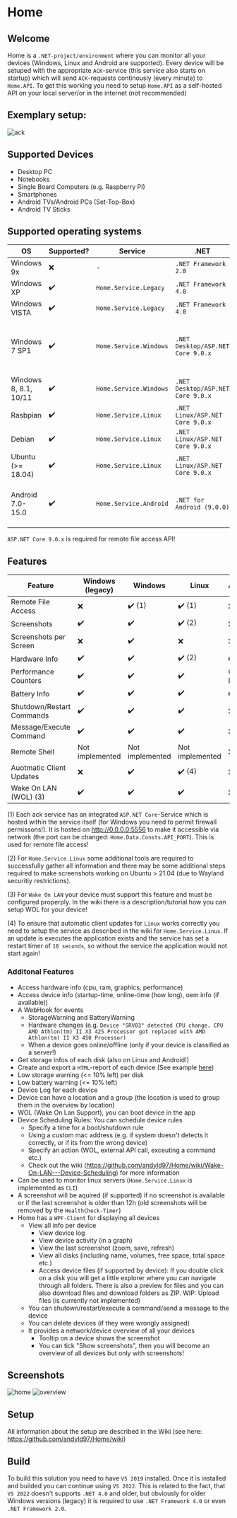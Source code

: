 # Home

## Welcome
Home is a ``.NET-project/environment`` where you can monitor all your devices (Windows, Linux and Android are supported). Every device 
will be setuped with the appropriate `ACK`-service (this service also starts on startup) which will send ``ACK``-requests continously (every minute) to `Home.API`.
To get this working you need to setup `Home.API` as a self-hosted API on your local server/or in the internet (not recommended)

## Exemplary setup:
![ack](https://user-images.githubusercontent.com/10423894/200111760-793ac13f-bc9d-4b4d-b002-f55c37ec0750.png)

## Supported Devices
- Desktop PC
- Notebooks
- Single Board Computers (e.g. Raspberry PI)
- Smartphones
- Android TVs/Android PCs (Set-Top-Box)
- Android TV Sticks

## Supported operating systems
| OS                    | Supported?      | Service                  | .NET                                | Information                                                   |
|-----------------------|--------------------|--------------------------|-------------------------------------|---------------------------------------------------------------|
| Windows 9x            | :x:                | -                        | ``.NET Framework 2.0``              | -                                                             |
| Windows XP            | :heavy_check_mark: | ``Home.Service.Legacy``  | ``.NET Framework 4.0``              | No remote file access!                                               |
| Windows VISTA         | :heavy_check_mark: | ``Home.Service.Legacy``  | ``.NET Framework 4.0``              | No remote file access!                                        |
| Windows 7 SP1         | :heavy_check_mark: | ``Home.Service.Windows``         | ``.NET Desktop/ASP.NET Core 9.0.x`` | #LEGACY Compiler-Flag (using WebClient instead of HttpClient) |
| Windows 8, 8.1, 10/11 | :heavy_check_mark: | ``Home.Service.Windows``         | ``.NET Desktop/ASP.NET Core 9.0.x`` | -                                                             |
| Rasbpian              | :heavy_check_mark: | ``Home.Service.Linux``   | ``.NET Linux/ASP.NET Core 9.0.x`` | -                                                             |
| Debian                | :heavy_check_mark: | ``Home.Service.Linux``   | ``.NET Linux/ASP.NET Core 9.0.x`` | -                                                             |
| Ubuntu (>= 18.04)     | :heavy_check_mark: | ``Home.Service.Linux``   | ``.NET Linux/ASP.NET Core 9.0.x`` | -                                                             |
| Android 7.0-15.0      | :heavy_check_mark: | ``Home.Service.Android`` | ``.NET for Android (9.0.0)``                     | No remote file access and NoGL-Version available!                 |

``ASP.NET Core 9.0.x`` is required for remote file access API!

## Features
| Feature                   | Windows (legacy)   | Windows            | Linux                  | Android            |
|---------------------------|--------------------|--------------------|------------------------|--------------------|
| Remote File Access        | :x:                | :heavy_check_mark: (1) | :heavy_check_mark: (1)     | :x:                |
| Screenshots               | :heavy_check_mark: | :heavy_check_mark: | :heavy_check_mark: (2) | :x:                |
| Screenshots per Screen    | :x: | :heavy_check_mark: | :x: | :x:                |
| Hardware Info             | :heavy_check_mark: | :heavy_check_mark: | :heavy_check_mark: (2) | :heavy_check_mark: |
| Performance Counters      | :heavy_check_mark: | :heavy_check_mark: | :heavy_check_mark:     | Only RAM           |
| Battery Info              | :heavy_check_mark: | :heavy_check_mark: | :heavy_check_mark:     | :heavy_check_mark: |
| Shutdown/Restart Commands | :heavy_check_mark: | :heavy_check_mark: | :heavy_check_mark:     | :x:                |
| Message/Execute Command   | :heavy_check_mark: | :heavy_check_mark: | :heavy_check_mark:     | :x:                |
| Remote Shell              | Not implemented    | Not implemented    | Not implemented        | :x:                |
| Auotmatic Client Updates  | :x:                | :heavy_check_mark: | :heavy_check_mark: (4) | :x:                |
| Wake On LAN (WOL) (3)     | :heavy_check_mark: | :heavy_check_mark: | :heavy_check_mark:     | :x:                |

(1) Each ack service has an integrated `ASP.NET Core`-Service which is hosted within the service itself (for Windows you need to permit firewall permissons!). It is hosted on http://0.0.0.0:5556 to make it accessible via network (the port can be changed: ``Home.Data.Consts.API_PORT``). This is used for remote file access!

(2) For ``Home.Service.Linux`` some additional tools are required to successfully gather all information and there may be some additional steps required to make screenshots working on Ubuntu > 21.04 (due to Wayland securitiy restrictions).

(3) For `Wake On LAN` your device must support this feature and must be configured properply. In the wiki there is a description/tutorial how you can setup WOL for your device!

(4) To ensure that automatic client updates for `Linux` works correctly you need to setup the service as described in the wiki for `Home.Service.Linux`. If an update is executes the application exists and the service has set a restart timer of `10 seconds`, so without the service the application would not start again!

### Additonal Features
- Access hardware info (cpu, ram, graphics, performance)
- Access device info (startup-time, online-time (how long), oem info (if available))
- A WebHook for events
   - StorageWarning and BatteryWarning
   - Hardware changes (e.g. ``Device "SRV03" detected CPU change. CPU AMD Athlon(tm) II X3 425 Processor got replaced with AMD Athlon(tm) II X3 450 Processor)``
   - When a device goes online/offline (only if your device is classified as a server!)
- Get storage infos of each disk (also on Linux and Android!)
- Create and export a ``HTML``-report of each device (See example [here](https://htmlpreview.github.io/?https://raw.githubusercontent.com/andyld97/Home/dev/Assets/Redmi%20Note%207.html))
- Low storage warning (<= 10% left) per disk
- Low battery warning (<= 10% left)
- Device Log for each device
- Device can have a location and a group (the location is used to group them in the overview by location)
- WOL (Wake On Lan Support), you can boot device in the app
- Device Scheduling Rules: You can schedule device rules
   - Specify a time for a boot/shutdown rule
   - Using a custom mac address (e.g. if system doesn't detects it correctly, or if its from the wrong device)
   - Specify an action (WOL, external API call, exceuting a command etc.)
   - Check out the wiki (https://github.com/andyld97/Home/wiki/Wake-On-LAN---Device-Scheduling) for more information
- Can be used to monitor linux servers (``Home.Service.Linux`` is implemented as ``CLI``)
- A screenshot will be aquired (if supported) if no screenshot is available or if the last screenshot is older than 12h (old screenshots will be removed by the ``HealthCheck-Timer``)
- Home has a ``WPF-Client`` for displaying all devices
   - View all info per device
      - View device log
      - View device activity (in a graph)
      - View the last screenshot (zoom, save, refresh)
      - View all disks (including name, volumes, free space, total space etc.)
      - Access device files (if supported by device): If you double click on a disk you will get a little explorer where you can navigate through all folders. There is also a preview for files and you can also download files and download folders as ZIP. WIP: Upload files (is currently not implemented)
   - You can shutown/restart/execute a command/send a message to the device
   - You can delete devices (if they were wrongly assigned) 
   - It provides a network/device overview of all your devices
      - Tooltip on a device shows the screenshot
      - You can tick "Show screenshots", then you will become an overview of all devices but only with screenshots!  

## Screenshots
![home](https://github.com/andyld97/Home/blob/dev/Assets/screenshots/home.png)
![overview](https://github.com/andyld97/Home/blob/dev/Assets/screenshots/overview.png)

<!--## Preview-Video
https://user-images.githubusercontent.com/10423894/174055660-a2b4c4a1-4a06-48bf-88a7-d0abbce7b3b7.mp4-->

 ## Setup
 
All information about the setup are described in the Wiki (see here: https://github.com/andyld97/Home/wiki)

## Build
To build this solution you need to have ``VS 2019`` installed. Once it is installed and builded you can continue using ``VS 2022``. This is related to the fact, that ``VS 2022`` doesn't supports ``.NET 4.0`` and older, but obviously for older Windows versions (legacy) it is required to use ``.NET Framework 4.0`` or even ``.NET Framework 2.0``.
